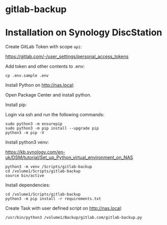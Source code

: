 # gitlab-backup

# Installation on Synology DiscStation

Create GitLab Token with scope `api`:

https://gitlab.com/-/user_settings/personal_access_tokens

Add token and other contents to .env:

```shell
cp .env.sample .env
```

Install Python on http://nas.local:

Open Package Center and install python.

Install pip:

Login via ssh and run the following commands:

```shell
sudo python3 -m ensurepip
sudo python3 -m pip install --upgrade pip
python3 -m pip -V
```

Install python3 venv:

https://kb.synology.com/en-uk/DSM/tutorial/Set_up_Python_virtual_environment_on_NAS

```shell
python3 -m venv /Scripts/gitlab-backup
cd /volume1/Scripts/gitlab-backup
source bin/active
```

Install dependencies:

```shell
cd /volume1/Scripts/gitlab-backup
python3 -m pip install -r requirements.txt
```

Create Task with user defined script on http://nas.local:

```
/usr/bin/python3 /volume1/Backup/gitlab.com/gitlab-backup.py
```
